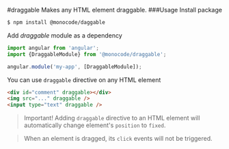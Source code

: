 #draggable
Makes any HTML element draggable.
###Usage
Install package
```bash
$ npm install @monocode/daggable
```
Add *draggable* module as a dependency
```javascript
import angular from 'angular';
import {DraggableModule} from '@monocode/draggable';

angular.module('my-app', [DraggableModule]);
```
You can use `draggable` directive on any HTML element
```html
<div id="comment" draggable></div>
<img src="..." draggable />
<input type="text" draggable />
```

> Important! Adding `draggable` directive to an HTML element will automatically change element's `position` to `fixed`. 

> When an element is dragged, its `click` events will not be triggered.  